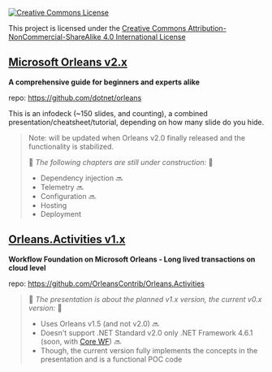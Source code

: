 
[![Creative Commons License](https://i.creativecommons.org/l/by-nc-sa/4.0/88x31.png)](https://creativecommons.org/licenses/by-nc-sa/4.0/)

This project is licensed under the [Creative Commons Attribution-NonCommercial-ShareAlike 4.0 International License](https://creativecommons.org/licenses/by-nc-sa/4.0/legalcode)

## [Microsoft Orleans v2.x](https://github.com/lmagyar/Presentations/raw/master/Presentations/Microsoft%20Orleans.pptx)
**A comprehensive guide for beginners and experts alike**

repo: https://github.com/dotnet/orleans

This is an infodeck (~150 slides, and counting), a combined presentation/cheatsheet/tutorial, depending on how many slide do you hide.

> Note: will be updated when Orleans v2.0 finally released and the functionality is stabilized.
>
> :construction: *The following chapters are still under construction:* :construction:
> - Dependency injection :soon:
> - Telemetry :soon:
> - Configuration :soon:
> - Hosting
> - Deployment

## [Orleans.Activities v1.x](https://github.com/lmagyar/Presentations/raw/master/Presentations/Orleans.Activities.pptx)
**Workflow Foundation on Microsoft Orleans - Long lived transactions on cloud level**

repo: https://github.com/OrleansContrib/Orleans.Activities

> :construction: *The presentation is about the planned v1.x version, the current v0.x version:* :construction:
> - Uses Orleans v1.5 (and not v2.0) :soon:
> - Doesn't support .NET Standard v2.0 only .NET Framework 4.6.1 (soon, with [Core WF](https://github.com/dmetzgar/corewf)) :soon:
> - Though, the current version fully implements the concepts in the presentation and is a functional POC code
